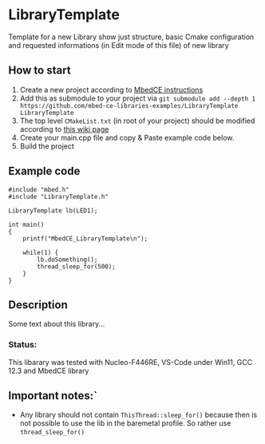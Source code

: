 <!--
  If you have any question about this then rise an issue https://github.com/mbed-ce-libraries-examples/LibraryTemplate/issues
  
  Under this block replace the text with a name of new library and some short description.
-->
# LibraryTemplate
Template for a new Library show just structure, basic Cmake configuration and requested informations (in Edit mode of this file) of new library

<!--
  Under this block edit How to start with the library under MbedCE
-->
## How to start
1. Create a new project according to [MbedCE instructions](https://github.com/mbed-ce/mbed-os/wiki)
2. Add this as submodule to your project via `git submodule add --depth 1 https://github.com/mbed-ce-libraries-examples/LibraryTemplate LibraryTemplate`
3. The top level `CMakeList.txt` (in root of your project) should be modified according to [this wiki page](https://github.com/mbed-ce/mbed-os/wiki/MbedOS-configuration#libraries-in-your-application)
4. Create your main.cpp file and copy & Paste example code below.
5. Build the project


<!--
  Under this block edit the simple example code for the new library.
  But if the library is too sophisticated and need an advanced code then rather make an example project for this library, delete the simple example code and replace it with a link to the example
-->
## Example code
```
#include "mbed.h"
#include "LibraryTemplate.h"

LibraryTemplate lb(LED1);

int main()
{
    printf("MbedCE_LibraryTemplate\n");
	
    while(1) {
        lb.doSomething();
        thread_sleep_for(500);
    }
}
```

<!--
  Under this block replace the text with more detailed description about the library.
  For example:
  - pinout of the component what this library interface for
  - pictures
  - troubleshoting 
-->

## Description

Some text about this library...

### Status: 
This libarary was tested with Nucleo-F446RE, VS-Code under Win11, GCC 12.3 and MbedCE library

## Important notes:`
* Any library should not contain `ThisThread::sleep_for()` because then is not possible to use the lib in the baremetal profile. So rather use `thread_sleep_for()`
